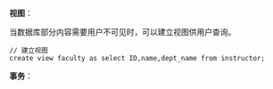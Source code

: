 **视图**：

当数据库部分内容需要用户不可见时，可以建立视图供用户查询。

```mysql
// 建立视图
create view faculty as select ID,name,dept_name from instructor;
```



**事务**：